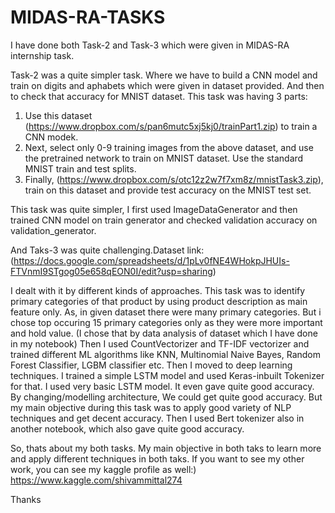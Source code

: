 # MIDAS-RA-TASKS

I have done both Task-2 and Task-3 which were given in MIDAS-RA internship task. 

Task-2 was a quite simpler task. Where we have to build a CNN model and train on digits and aphabets which were given in dataset provided. And then to check that accuracy for MNIST dataset. This task was having 3 parts:
1) Use this dataset (https://www.dropbox.com/s/pan6mutc5xj5kj0/trainPart1.zip) to train a CNN modek.
2) Next, select only 0-9 training images from the above dataset, and use the pretrained network to train on MNIST dataset. Use the standard MNIST train and test splits.
3) Finally, (https://www.dropbox.com/s/otc12z2w7f7xm8z/mnistTask3.zip), train on this dataset and provide test accuracy on the MNIST test set.

This task was quite simpler, I first used ImageDataGenerator and then trained CNN model on train generator and checked validation accuracy on validation_generator. 

And Taks-3 was quite challenging.Dataset link:(https://docs.google.com/spreadsheets/d/1pLv0fNE4WHokpJHUIs-FTVnmI9STgog05e658qEON0I/edit?usp=sharing)

I dealt with it by different kinds of approaches. This task was to identify primary categories of that product by using product description as main feature only. As, in given dataset there were many primary categories. But i chose top occuring 15 primary categories only as they were more important and hold value. (I chose that by data analysis of dataset which I have done in my notebook) Then I used CountVectorizer and TF-IDF vectorizer and trained different ML algorithms like KNN, Multinomial Naive Bayes, Random Forest Classifier, LGBM classifier etc. Then I moved to deep learning techniques. I trained a simple LSTM model and used Keras-inbuilt Tokenizer for that. I used very basic LSTM model. It even gave quite good accuracy. By changing/modelling architecture, We could get quite good accuracy. But my main objective during this task was to apply good variety of NLP techniques and get decent accuracy. Then I used Bert tokenizer also in another notebook, which also gave quite good accuracy.

So, thats about my both tasks. My main objective in both taks to learn more and apply different techniques in both taks. If you want to see my other work, you can see my kaggle profile as well:) https://www.kaggle.com/shivammittal274

Thanks
